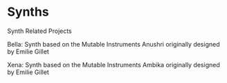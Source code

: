 # Synths
Synth Related Projects

Bella: Synth based on the Mutable Instruments Anushri originally designed by Emilie Gillet

Xena: Synth based on the Mutable Instruments Ambika originally designed by Emilie Gillet
